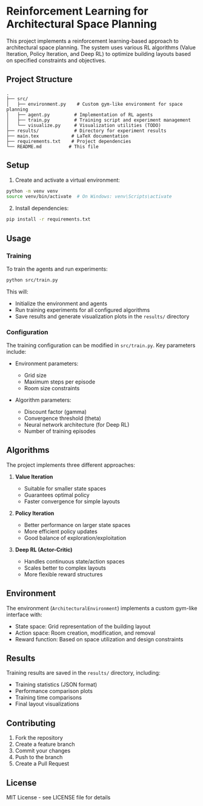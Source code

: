 # Reinforcement Learning for Architectural Space Planning

This project implements a reinforcement learning-based approach to architectural space planning. The system uses various RL algorithms (Value Iteration, Policy Iteration, and Deep RL) to optimize building layouts based on specified constraints and objectives.

## Project Structure

```
.
├── src/
│   ├── environment.py    # Custom gym-like environment for space planning
│   ├── agent.py         # Implementation of RL agents
│   ├── train.py         # Training script and experiment management
│   └── visualize.py     # Visualization utilities (TODO)
├── results/             # Directory for experiment results
├── main.tex            # LaTeX documentation
├── requirements.txt    # Project dependencies
└── README.md          # This file
```

## Setup

1. Create and activate a virtual environment:
```bash
python -m venv venv
source venv/bin/activate  # On Windows: venv\Scripts\activate
```

2. Install dependencies:
```bash
pip install -r requirements.txt
```

## Usage

### Training

To train the agents and run experiments:

```bash
python src/train.py
```

This will:
- Initialize the environment and agents
- Run training experiments for all configured algorithms
- Save results and generate visualization plots in the `results/` directory

### Configuration

The training configuration can be modified in `src/train.py`. Key parameters include:

- Environment parameters:
  - Grid size
  - Maximum steps per episode
  - Room size constraints

- Algorithm parameters:
  - Discount factor (gamma)
  - Convergence threshold (theta)
  - Neural network architecture (for Deep RL)
  - Number of training episodes

## Algorithms

The project implements three different approaches:

1. **Value Iteration**
   - Suitable for smaller state spaces
   - Guarantees optimal policy
   - Faster convergence for simple layouts

2. **Policy Iteration**
   - Better performance on larger state spaces
   - More efficient policy updates
   - Good balance of exploration/exploitation

3. **Deep RL (Actor-Critic)**
   - Handles continuous state/action spaces
   - Scales better to complex layouts
   - More flexible reward structures

## Environment

The environment (`ArchitecturalEnvironment`) implements a custom gym-like interface with:

- State space: Grid representation of the building layout
- Action space: Room creation, modification, and removal
- Reward function: Based on space utilization and design constraints

## Results

Training results are saved in the `results/` directory, including:
- Training statistics (JSON format)
- Performance comparison plots
- Training time comparisons
- Final layout visualizations

## Contributing

1. Fork the repository
2. Create a feature branch
3. Commit your changes
4. Push to the branch
5. Create a Pull Request

## License

MIT License - see LICENSE file for details
